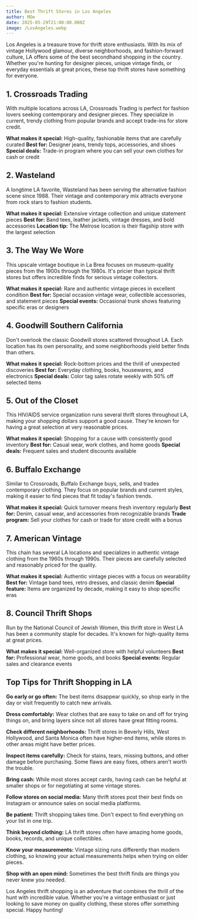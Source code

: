 ```yaml
---
title: Best Thrift Stores in Los Angeles
author: MOe
date: 2025-05-29T21:00:00.000Z
image: /LosAngeles.webp
---
```


Los Angeles is a treasure trove for thrift store enthusiasts. With its mix of vintage Hollywood glamour, diverse neighborhoods, and fashion-forward culture, LA offers some of the best secondhand shopping in the country. Whether you're hunting for designer pieces, unique vintage finds, or everyday essentials at great prices, these top thrift stores have something for everyone.

## 1. Crossroads Trading

With multiple locations across LA, Crossroads Trading is perfect for fashion lovers seeking contemporary and designer pieces. They specialize in current, trendy clothing from popular brands and accept trade-ins for store credit.

**What makes it special:** High-quality, fashionable items that are carefully curated
**Best for:** Designer jeans, trendy tops, accessories, and shoes
**Special deals:** Trade-in program where you can sell your own clothes for cash or credit

## 2. Wasteland

A longtime LA favorite, Wasteland has been serving the alternative fashion scene since 1988. Their vintage and contemporary mix attracts everyone from rock stars to fashion students.

**What makes it special:** Extensive vintage collection and unique statement pieces
**Best for:** Band tees, leather jackets, vintage dresses, and bold accessories
**Location tip:** The Melrose location is their flagship store with the largest selection

## 3. The Way We Wore

This upscale vintage boutique in La Brea focuses on museum-quality pieces from the 1900s through the 1980s. It's pricier than typical thrift stores but offers incredible finds for serious vintage collectors.

**What makes it special:** Rare and authentic vintage pieces in excellent condition
**Best for:** Special occasion vintage wear, collectible accessories, and statement pieces
**Special events:** Occasional trunk shows featuring specific eras or designers

## 4. Goodwill Southern California

Don't overlook the classic Goodwill stores scattered throughout LA. Each location has its own personality, and some neighborhoods yield better finds than others.

**What makes it special:** Rock-bottom prices and the thrill of unexpected discoveries
**Best for:** Everyday clothing, books, housewares, and electronics
**Special deals:** Color tag sales rotate weekly with 50% off selected items

## 5. Out of the Closet

This HIV/AIDS service organization runs several thrift stores throughout LA, making your shopping dollars support a good cause. They're known for having a great selection at very reasonable prices.

**What makes it special:** Shopping for a cause with consistently good inventory
**Best for:** Casual wear, work clothes, and home goods
**Special deals:** Frequent sales and student discounts available

## 6. Buffalo Exchange

Similar to Crossroads, Buffalo Exchange buys, sells, and trades contemporary clothing. They focus on popular brands and current styles, making it easier to find pieces that fit today's fashion trends.

**What makes it special:** Quick turnover means fresh inventory regularly
**Best for:** Denim, casual wear, and accessories from recognizable brands
**Trade program:** Sell your clothes for cash or trade for store credit with a bonus

## 7. American Vintage

This chain has several LA locations and specializes in authentic vintage clothing from the 1960s through 1990s. Their pieces are carefully selected and reasonably priced for the quality.

**What makes it special:** Authentic vintage pieces with a focus on wearability
**Best for:** Vintage band tees, retro dresses, and classic denim
**Special feature:** Items are organized by decade, making it easy to shop specific eras

## 8. Council Thrift Shops

Run by the National Council of Jewish Women, this thrift store in West LA has been a community staple for decades. It's known for high-quality items at great prices.

**What makes it special:** Well-organized store with helpful volunteers
**Best for:** Professional wear, home goods, and books
**Special events:** Regular sales and clearance events

## Top Tips for Thrift Shopping in LA

**Go early or go often:** The best items disappear quickly, so shop early in the day or visit frequently to catch new arrivals.

**Dress comfortably:** Wear clothes that are easy to take on and off for trying things on, and bring layers since not all stores have great fitting rooms.

**Check different neighborhoods:** Thrift stores in Beverly Hills, West Hollywood, and Santa Monica often have higher-end items, while stores in other areas might have better prices.

**Inspect items carefully:** Check for stains, tears, missing buttons, and other damage before purchasing. Some flaws are easy fixes, others aren't worth the trouble.

**Bring cash:** While most stores accept cards, having cash can be helpful at smaller shops or for negotiating at some vintage stores.

**Follow stores on social media:** Many thrift stores post their best finds on Instagram or announce sales on social media platforms.

**Be patient:** Thrift shopping takes time. Don't expect to find everything on your list in one trip.

**Think beyond clothing:** LA thrift stores often have amazing home goods, books, records, and unique collectibles.

**Know your measurements:** Vintage sizing runs differently than modern clothing, so knowing your actual measurements helps when trying on older pieces.

**Shop with an open mind:** Sometimes the best thrift finds are things you never knew you needed.

Los Angeles thrift shopping is an adventure that combines the thrill of the hunt with incredible value. Whether you're a vintage enthusiast or just looking to save money on quality clothing, these stores offer something special. Happy hunting!
